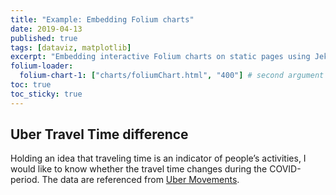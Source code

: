 ```yaml
---
title: "Example: Embedding Folium charts"
date: 2019-04-13
published: true
tags: [dataviz, matplotlib]
excerpt: "Embedding interactive Folium charts on static pages using Jekyll."
folium-loader:
  folium-chart-1: ["charts/foliumChart.html", "400"] # second argument is the height
toc: true
toc_sticky: true
---
```


## Uber Travel Time difference

Holding an idea that traveling time is an indicator of people’s activities, I would like to know whether the travel time changes during the COVID-period. The data are referenced from <a href=" https://movement.uber.com/?lang=en-US">Uber Movements</a>. 

<div id="folium-chart-1"></div>

